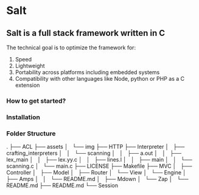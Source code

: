 # Salt

## Salt is a full stack framework written in C

The technical goal is to optimize the framework for:
1. Speed
2. Lightweight
3. Portability across platforms including embedded systems
4. Compatibility with other languages like Node, python or PHP as a C extension

### How to get started?


### Installation 

### Folder Structure
.
├── ACL
├── assets
│   └── img
├── HTTP
├── Interpreter
│   ├── crafting_interpreters
│   │   └── scanning
│   │       ├── a.out
│   │       ├── lex_main
│   │       ├── lex.yy.c
│   │       ├── lines.l
│   │       ├── main
│   │       └── scanning.c
│   └── main.c
├── LICENSE
├── Makefile
├── MVC
│   ├── Controller
│   ├── Model
│   ├── Router
│   └── View
│       └── Engine
│           ├── Amps
│           │   └── README.md
│           ├── Mdown
│           └── Zap
│               └── README.md
├── README.md
└── Session

